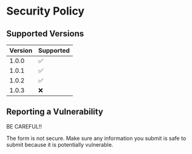# Security Policy

## Supported Versions

| Version | Supported          |
| ------- | ------------------ |
| 1.0.0   | :white_check_mark: |
| 1.0.1   | :white_check_mark: |
| 1.0.2   | :white_check_mark: |
| 1.0.3   | :x:                |

## Reporting a Vulnerability

BE CAREFUL!!

The form is not secure. Make sure any information you submit is safe to submit because it is potentially vulnerable.
